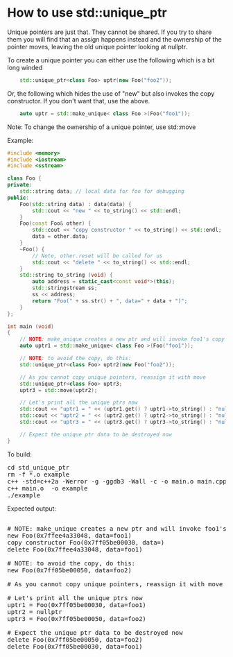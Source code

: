 How to use std::unique_ptr
==========================

Unique pointers are just that. They cannot be shared. If you try to share
them you will find that an assign happens instead and the ownership of the
pointer moves, leaving the old unique pointer looking at nullptr.

To create a unique pointer you can either use the following which is a bit
long winded
```C++
    std::unique_ptr<class Foo> uptr(new Foo("foo2"));
```
Or, the following which hides the use of "new" but also invokes the copy
constructor. If you don't want that, use the above.
```C++
    auto uptr = std::make_unique< class Foo >(Foo("foo1"));
```
Note: To change the ownership of a unique pointer, use std::move

Example:
```C++
#include <memory>
#include <iostream>
#include <sstream>

class Foo {
private:
    std::string data; // local data for foo for debugging
public:
    Foo(std::string data) : data(data) {
        std::cout << "new " << to_string() << std::endl;
    }
    Foo(const Foo& other) {
        std::cout << "copy constructor " << to_string() << std::endl;
        data = other.data;
    }
    ~Foo() {
        // Note, other.reset will be called for us
        std::cout << "delete " << to_string() << std::endl;
    }
    std::string to_string (void) {
        auto address = static_cast<const void*>(this);
        std::stringstream ss;
        ss << address;
        return "Foo(" + ss.str() + ", data=" + data + ")";
    }
};

int main (void)
{
    // NOTE: make_unique creates a new ptr and will invoke foo1's copy constructor:
    auto uptr1 = std::make_unique< class Foo >(Foo("foo1"));

    // NOTE: to avoid the copy, do this:
    std::unique_ptr<class Foo> uptr2(new Foo("foo2"));

    // As you cannot copy unique pointers, reassign it with move
    std::unique_ptr<class Foo> uptr3;
    uptr3 = std::move(uptr2);

    // Let's print all the unique ptrs now
    std::cout << "uptr1 = " << (uptr1.get() ? uptr1->to_string() : "nullptr") << std::endl;
    std::cout << "uptr2 = " << (uptr2.get() ? uptr2->to_string() : "nullptr") << std::endl;
    std::cout << "uptr3 = " << (uptr3.get() ? uptr3->to_string() : "nullptr") << std::endl;

    // Expect the unique ptr data to be destroyed now
}
```
To build:
<pre>
cd std_unique_ptr
rm -f *.o example
c++ -std=c++2a -Werror -g -ggdb3 -Wall -c -o main.o main.cpp
c++ main.o  -o example
./example
</pre>
Expected output:
<pre>

# NOTE: make_unique creates a new ptr and will invoke foo1's copy constructor:
new Foo(0x7ffee4a33048, data=foo1)
copy constructor Foo(0x7ff05be00030, data=)
delete Foo(0x7ffee4a33048, data=foo1)

# NOTE: to avoid the copy, do this:
new Foo(0x7ff05be00050, data=foo2)

# As you cannot copy unique pointers, reassign it with move

# Let's print all the unique ptrs now
uptr1 = Foo(0x7ff05be00030, data=foo1)
uptr2 = nullptr
uptr3 = Foo(0x7ff05be00050, data=foo2)

# Expect the unique ptr data to be destroyed now
delete Foo(0x7ff05be00050, data=foo2)
delete Foo(0x7ff05be00030, data=foo1)
</pre>
